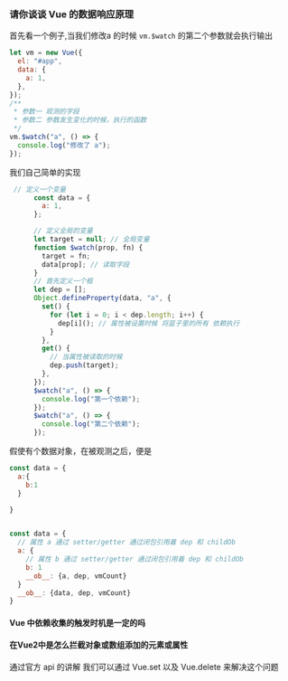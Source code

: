 
### 请你谈谈 Vue 的数据响应原理

首先看一个例子,当我们修改a 的时候 `vm.$watch` 的第二个参数就会执行输出

```js
let vm = new Vue({
  el: "#app",
  data: {
    a: 1,
  },
});
/**
 * 参数一 观测的字段
 * 参数二 参数发生变化的时候，执行的函数
 */
vm.$watch("a", () => {
  console.log("修改了 a");
});
```
我们自己简单的实现

```js
 // 定义一个变量
      const data = {
        a: 1,
      };

      // 定义全局的变量
      let target = null; // 全局变量
      function $watch(prop, fn) {
        target = fn;
        data[prop]; // 读取字段
      }
      // 首先定义一个框
      let dep = [];
      Object.defineProperty(data, "a", {
        set() {
          for (let i = 0; i < dep.length; i++) {
            dep[i](); // 属性被设置时候 将篮子里的所有 依赖执行
          }
        },
        get() {
          // 当属性被读取的时候
          dep.push(target);
        },
      });
      $watch("a", () => {
        console.log("第一个依赖");
      });
      $watch("a", () => {
        console.log("第二个依赖");
      });
```
假使有个数据对象，在被观测之后，便是

```js
const data = {
  a:{
    b:1
  }

}


const data = {
  // 属性 a 通过 setter/getter 通过闭包引用着 dep 和 childOb
  a: {
    // 属性 b 通过 setter/getter 通过闭包引用着 dep 和 childOb
    b: 1
    __ob__: {a, dep, vmCount}
  }
  __ob__: {data, dep, vmCount}
}
```

#### Vue 中依赖收集的触发时机是一定的吗





#### 在Vue2中是怎么拦截对象或数组添加的元素或属性

通过官方 api 的讲解 我们可以通过 Vue.set 以及 Vue.delete 来解决这个问题